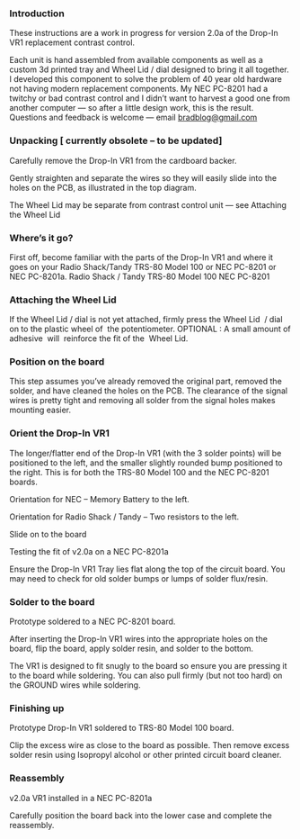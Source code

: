### Introduction

These instructions are a work in progress for version 2.0a of the Drop-In VR1 replacement contrast control.

Each unit is hand assembled from available components as well as a custom 3d printed tray and Wheel Lid / dial designed to bring it all together. I developed this component to solve the problem of 40 year old hardware not having modern replacement components. My NEC PC-8201 had a twitchy or bad contrast control and I didn’t want to harvest a good one from another computer — so after a little design work, this is the result. Questions and feedback is welcome — email bradblog@gmail.com

### Unpacking [ currently obsolete – to be updated]

Carefully remove the Drop-In VR1 from the cardboard backer.

Gently straighten and separate the wires so they will easily slide into the holes on the PCB, as illustrated in the top diagram.

The Wheel Lid may be separate from contrast control unit — see Attaching the Wheel Lid
### Where’s it go?

First off, become familiar with the parts of the Drop-In VR1 and where it goes on your Radio Shack/Tandy TRS-80 Model 100 or NEC PC-8201 or NEC PC-8201a.
Radio Shack / Tandy TRS-80 Model 100
NEC PC-8201
### Attaching the Wheel Lid

If the Wheel Lid / dial is not yet attached, firmly press the Wheel Lid  / dial on to the plastic wheel of  the potentiometer.
OPTIONAL : A small amount of adhesive  will  reinforce the fit of the  Wheel Lid.
### Position on the board

This step assumes you’ve already removed the original part, removed the solder, and have cleaned the holes on the PCB. The clearance of the signal wires is pretty tight and removing all solder from the signal holes makes mounting easier.
### Orient the Drop-In VR1

The longer/flatter end of the Drop-In VR1 (with the 3 solder points) will be positioned to the left, and the smaller slightly rounded bump positioned to the right. This is for both the TRS-80 Model 100 and the NEC PC-8201 boards.

Orientation for NEC – Memory Battery to the left.

Orientation for Radio Shack / Tandy – Two resistors to the left.

Slide on to the board

Testing the fit of v2.0a on a NEC PC-8201a


Ensure the Drop-In VR1 Tray lies flat along the top of the circuit board. You may need to check for old solder bumps or lumps of solder flux/resin.

### Solder to the board
Prototype soldered to a NEC PC-8201 board.

After inserting the Drop-In VR1 wires into the appropriate holes on the board, flip the board, apply solder resin, and solder to the bottom.

The VR1 is designed to fit snugly to the board so ensure you are pressing it to the board while soldering. You can also pull firmly (but not too hard) on the GROUND wires while soldering.

### Finishing up
Prototype Drop-In VR1 soldered to TRS-80 Model 100 board.

Clip the excess wire as close to the board as possible. Then remove excess solder resin using Isopropyl alcohol or other printed circuit board cleaner.

### Reassembly
v2.0a VR1 installed in a NEC PC-8201a

Carefully position the board back into the lower case and complete the reassembly.

 